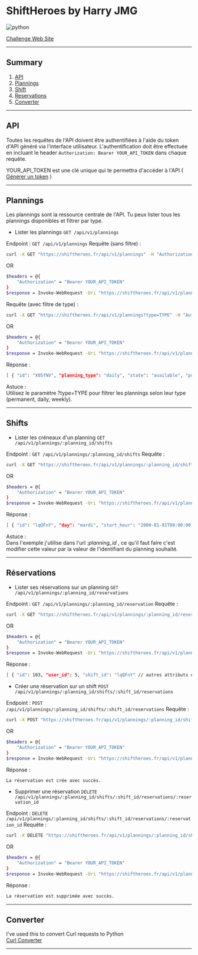 # ShiftHeroes by Harry JMG

![python](https://img.shields.io/badge/Python-3.11.4-red?logo=Python&label=python&logoColor=white) 

[Challenge Web Site](https://shiftheroes.fr)

---

## Summary
1. [API](https://github.com/lybe-source/shiftheroes#api)
1. [Plannings](https://github.com/lybe-source/shiftheroes#plannings)
1. [Shift](https://github.com/lybe-source/shiftheroes#shifts)
1. [Reservations](https://github.com/lybe-source/shiftheroes#r%C3%A9servations)
1. [Converter](https://github.com/lybe-source/shiftheroes#converter)

---

## API
Toutes les requêtes de l'API doivent être authentifiées à l'aide du token d'API généré via l'interface utilisateur. L'authentification doit être effectuée en incluant le header ```Authorization: Bearer YOUR_API_TOKEN``` dans chaque requête.  

YOUR_API_TOKEN est une clé unique qui te permettra d'accéder à l'API ( [Générer un token](https://shiftheroes.fr/api_tokens) )  

---

## Plannings
Les plannings sont la ressource centrale de l'API. Tu peux lister tous les plannings disponibles et filtrer par type.  
- Lister les plannings ```GET /api/v1/plannings```  

Endpoint : ```GET /api/v1/plannings``` Requête (sans filtre) :  
```bash
curl -X GET "https://shiftheroes.fr/api/v1/plannings" -H "Authorization: Bearer YOUR_API_TOKEN"
```
OR  
```bash
$headers = @{
    "Authorization" = "Bearer YOUR_API_TOKEN"
}
$response = Invoke-WebRequest -Uri "https://shiftheroes.fr/api/v1/plannings" -Headers $headers
```

Requête (avec filtre de type) :  
```bash
curl -X GET "https://shiftheroes.fr/api/v1/plannings?type=TYPE" -H "Authorization: Bearer YOUR_API_TOKEN"
```
OR  
```bash
$headers = @{
    "Authorization" = "Bearer YOUR_API_TOKEN"
}
$response = Invoke-WebRequest -Uri "https://shiftheroes.fr/api/v1/plannings?type=TYPE" -Headers $headers
```

Réponse :  
```bash
[ { "id": "X05fNV", "planning_type": "daily", "state": "available", "published_at": "2023-07-07T08:46:45.215Z" }, { "id": "e6bdK2", "planning_type": "permanent", "state": "available", "published_at": "2023-07-07T08:37:54.353Z" }, { "id": "j9KDf4", "planning_type": "weekly", "state": "available", "published_at": "2023-07-07T08:47:58.611Z" } ]
```

Astuce :  
Utilisez le paramètre ?type=TYPE pour filtrer les plannings selon leur type (permanent, daily, weekly).

---

## Shifts
- Lister les créneaux d'un planning ```GET /api/v1/plannings/:planning_id/shifts```

Endpoint : ```GET /api/v1/plannings/:planning_id/shifts``` Requête :  
```bash
curl -X GET "https://shiftheroes.fr/api/v1/plannings/:planning_id/shifts" -H "Authorization: Bearer YOUR_API_TOKEN"
```
OR  
```bash
$headers = @{
    "Authorization" = "Bearer YOUR_API_TOKEN"
}
$response = Invoke-WebRequest -Uri "https://shiftheroes.fr/api/v1/plannings/:planning_id/shifts" -Headers $headers
```

Réponse :  
```bash
[ { "id": "lqQFnY", "day": "mardi", "start_hour": "2000-01-01T08:00:00.000Z", "end_hour": "2000-01-01T14:00:00.000Z", "seats": 10, "seats_taken": 1 }, { "id": "x2OFW1", "day": "lundi", "start_hour": "2000-01-01T08:00:00.000Z", "end_hour": "2000-01-01T14:00:00.000Z", "seats": 12, "seats_taken": 0 } // autres shifts... ]
```

Astuce :  
Dans l'exemple j'utilise dans l'url *:planning_id* , ce qu'il faut faire c'est modifier cette valeur par la valeur de l'identifiant du planning souhaité.  

---

## Réservations
- Lister ses réservations sur un planning ```GET /api/v1/plannings/:planning_id/reservations```

Endpoint : ```GET /api/v1/plannings/:planning_id/reservation``` Requête :  
```bash
curl -X GET "https://shiftheroes.fr/api/v1/plannings/:planning_id/reservations" -H "Authorization: Bearer YOUR_API_TOKEN"
```
OR  
```bash
$headers = @{
    "Authorization" = "Bearer YOUR_API_TOKEN"
}
$response = Invoke-WebRequest -Uri "https://shiftheroes.fr/api/v1/plannings/:planning_id/reservations" -Headers $headers
```

Réponse :  
```bash
[ { "id": 103, "user_id": 5, "shift_id": "lqQFnY" // autres attributs de la réservation... }, { "id": 104, "user_id": 5, "shift_id": "x2OFW1" // autres attributs de la réservation... } // autres réservations... ]
```

- Créer une réservation sur un shift ```POST /api/v1/plannings/:planning_id/shifts/:shift_id/reservations```  

Endpoint : ```POST /api/v1/plannings/:planning_id/shifts/:shift_id/reservations``` Requête :  
```bash
curl -X POST "https://shiftheroes.fr/api/v1/plannings/:planning_id/shifts/:shift_id/reservations" -H "Authorization: Bearer YOUR_API_TOKEN"
```
OR  
```bash
$headers = @{
    "Authorization" = "Bearer YOUR_API_TOKEN"
}
$response = Invoke-WebRequest -Uri "https://shiftheroes.fr/api/v1/plannings/:planning_id/shifts/:shift_id/reservations" -Method Post -Headers $headers
```

Réponse :  
```bash
La réservation est crée avec succès.
```

- Supprimer une réservation ```DELETE /api/v1/plannings/:planning_id/shifts/:shift_id/reservations/:reservation_id```  

Endpoint : ```DELETE /api/v1/plannings/:planning_id/shifts/:shift_id/reservations/:reservation_id``` Requête :  
```bash
curl -X DELETE "https://shiftheroes.fr/api/v1/plannings/:planning_id/shifts/:shift_id/reservations/:reservation_id" -H "Authorization: Bearer YOUR_API_TOKEN"
```
OR  
```bash
$headers = @{
    "Authorization" = "Bearer YOUR_API_TOKEN"
}
$response = Invoke-WebRequest -Uri "https://shiftheroes.fr/api/v1/plannings/:planning_id/shifts/:shift_id/reservations/:reservation_id" -Method Delete -Headers $headers
```

Réponse :  
```bash
La réservation est supprimée avec succès.
```

---

## Converter

I've used this to convert Curl requests to Python  
[Curl Converter](https://curlconverter.com/python/)

---
